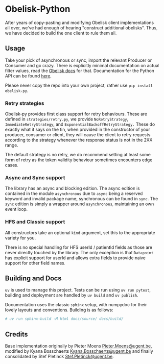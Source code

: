 # Obelisk-Python

After years of copy-pasting and modifying Obelisk client implementations all over,
we've had enough of hearing "construct additional obelisks".
Thus, we have decided to build the one client to rule them all.

## Usage

Take your pick of asynchronous or sync,
import the relevant Producer or Consumer and go crazy.
There is explicitly minimal documentation on actual filter values,
read the [Obelisk docs](https://obelisk.docs.apiary.io/) for that.
Documentation for the Python API can be found [here](https://predict-idlab.github.io/obelisk-python/).

Please never copy the repo into your own project,
rather use `pip install obelisk-py`.

### Retry strategies

Obelisk-py provides first class support for retry behaviours.
These are defined in `strategies/retry.py`,
we provide `NoRetryStrategy`, `ImmediateRetryStrategy`, 
and `ExponentialBackoffRetryStrategy.`
These do exactly what it says on the tin,
when provided in the constructor of your producer, consumer or client,
they will cause the client to retry requests according to the strategy
whenever the response status is not in the 2XX range.

The default strategy is no retry,
we do recommend setting at least some form of retry
as the token validity behaviour sometimes encounters edge cases.

### Async and Sync support

The library has an async and blocking edition.
The async edition is contained in the module `asynchronous` 
due to `async` being a reserved keyword and invalid package name,
synchronous can be found in `sync`. 
The `sync` edition is simply a wrapper around `asynchronous`, 
maintaining an own event loop.

### HFS and Classic support

All constructors take an optional `kind` argument,
set this to the appropriate variety for you.

There is no special handling for HFS userId / patientId fields as those are never
directly touched by the library.
The only exception is that `Datapoint` has explicit support for userId
and allows extra fields to provide naive support for other field names.

## Building and Docs

`uv` is used to manage this project.
Tests can be run using `uv run pytest`, building and deployment are handled by `uv build` and `uv publish`.

Documentation uses the classic `sphinx` setup, with numpydoc for their lovely layouts and conventions.
Building is as follows:

``` sh
# uv run sphinx-build -M html docs/source/ docs/build/
```

## Credits

Base implementation originally by Pieter Moens <Pieter.Moens@ugent.be>,
modified by Kyana Bosschaerts <Kyana.Bosschaerts@ugent.be>
and finally consolidated by Stef Pletinck <Stef.Pletinck@ugent.be>.

